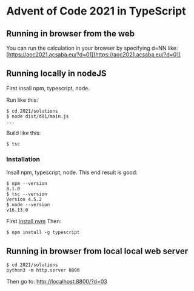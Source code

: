 # Advent of Code 2021 in TypeScript

## Running in browser from the web

You can run the calculation in your browser by specifying d=NN like:
[https://aoc2021.acsaba.eu/?d=01](https://aoc2021.acsaba.eu/?d=01)

## Running locally in nodeJS

First insall npm, typescript, node.


Run like this:
```
$ cd 2021/solutions
$ node dist/d01/main.js
...
```

Build like this:
```
$ tsc
```

### Installation
Insall npm, typescript, node. This end result is good:

```
$ npm --version
8.1.0
$ tsc --version
Version 4.5.2
$ node --version
v16.13.0
```

First [install nvm](https://github.com/nvm-sh/nvm#install--update-script)
Then:

```
$ npm install -g typescript
```

## Running in browser from local local web server


```
$ cd 2021/solutions
python3 -m http.server 8800
```

Then go to: [http://localhost:8800/?d=03](http://localhost:8800/?d=03)
